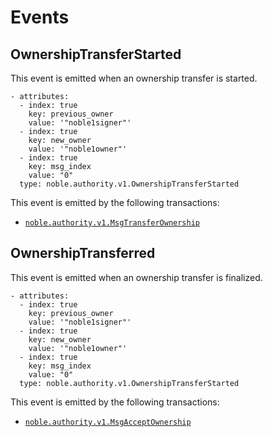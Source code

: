 # Events

## OwnershipTransferStarted

This event is emitted when an ownership transfer is started.

```shell
- attributes:
  - index: true
    key: previous_owner
    value: '"noble1signer"'
  - index: true
    key: new_owner
    value: '"noble1owner"'
  - index: true
    key: msg_index
    value: "0"
  type: noble.authority.v1.OwnershipTransferStarted
```

This event is emitted by the following transactions:

- [`noble.authority.v1.MsgTransferOwnership`](./02_messages.md#transfer-ownership)

## OwnershipTransferred

This event is emitted when an ownership transfer is finalized.

```shell
- attributes:
  - index: true
    key: previous_owner
    value: '"noble1signer"'
  - index: true
    key: new_owner
    value: '"noble1owner"'
  - index: true
    key: msg_index
    value: "0"
  type: noble.authority.v1.OwnershipTransferStarted
```

This event is emitted by the following transactions:

- [`noble.authority.v1.MsgAcceptOwnership`](./02_messages.md#accept-ownership)
